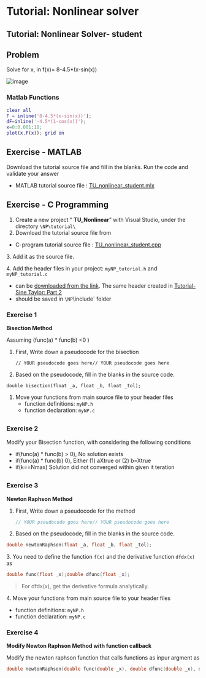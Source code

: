 # Tutorial: Nonlinear solver

## Tutorial: Nonlinear Solver- student

## Problem

Solve for x, in f(x)= 8-4.5\*(x-sin(x))

![image](https://user-images.githubusercontent.com/38373000/188638678-2bc85921-cc0c-49d9-a3d8-2d7be91df1fc.png)

### Matlab Functions

```matlab
clear all
F = inline('8-4.5*(x-sin(x))');
dF=inline('-4.5*(1-cos(x))');​
x=0:0.001:10;
plot(x,F(x)); grid on
```

##

## Exercise - MATLAB

Download the tutorial source file and fill in the blanks. Run the code and validate your answer

* MATLAB tutorial source file : [TU\_nonlinear\_student.mlx](https://github.com/ykkimhgu/NumericalProg-student/blob/main/tutorial/TU\_nonlinear\_student.mlx)

## Exercise - C Programming

1. &#x20;Create a new project “ **TU\_Nonlinear**” with Visual Studio, under the directory   `\NP\tutorial\`
2. Download the tutorial source file from

* C-program tutorial source file : [TU\_nonlinear\_student.cpp](https://github.com/ykkimhgu/NumericalProg-student/blob/main/tutorial/TU\_nonlinear\_student.cpp)

3\. Add it as the source file.&#x20;



4\. Add the header files in your project:  `myNP_tutorial.h` and `myNP_tutorial.c`&#x20;

* can be [downloaded from the link](https://github.com/ykkimhgu/Tutorial-C-Program/tree/main/sineTaylor). The same header created in [Tutorial-Sine Taylor: Part 2](https://ykkim.gitbook.io/ec/numerical-programming/ta-tutorial/tutorial-sine-taylor#part-2)
* should be saved in  `\NP`\include\` folder



### Exercise 1

**Bisection Method**

Assuming (func(a) \* func(b) <0 )

1.  First, Write down a pseudocode for the bisection

    ```
    // YOUR pseudocode goes here// YOUR pseudocode goes here
    ```
2. Based on the pseudocode, fill in the blanks in the source code.

```
double bisection(float _a, float _b, float _tol);
```

1. Move your functions from main source file to your header files
   * function definitions: `myNP.h`
   * function declaration: `myNP.c`

##

### Exercise 2

Modify your Bisection function, with considering the following conditions

* if(func(a) \* func(b) > 0), No solution exists
* if(func(a) \* func(b) 0), Either (1) aXtrue or (2) b=Xtrue
* if(k==Nmax) Solution did not converged within given it teration

##

### Exercise 3

**Newton Raphson Method**

1.  First, Write down a pseudocode for the method

    ```cpp
    // YOUR pseudocode goes here// YOUR pseudocode goes here
    ```
2. Based on the pseudocode, fill in the blanks in the source code.

```cpp
double newtonRaphson(float _a, float _b, float _tol);
```

3\. You need to define the function `f(x)` and the derivative function `dfdx(x)` as

```cpp
double func(float _x);double dfunc(float _x);
```

> For dfdx(x), get the derivative formula analytically.

4\. Move your functions from main source file to your header files

* function definitions: `myNP.h`
* function declaration: `myNP.c`

###

### Exercise 4

**Modify Newton Raphson Method with function callback**

Modify the newton raphson function that calls functions as inpur argment as

```cpp
double newtonRaphson(double func(double _x), double dfunc(double _x), double _x0, double _tol);
```
